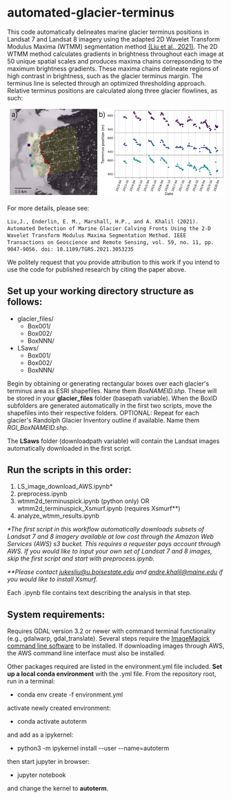 # automated-glacier-terminus

This code automatically delineates marine glacier terminus positions in Landsat 7 and Landsat 8 imagery using the adapted 2D Wavelet Transform Modulus Maxima (WTMM) segmentation method [(Liu et al., 2021)](https://ieeexplore.ieee.org/stamp/stamp.jsp?tp=&arnumber=9349100). The 2D WTMM method calculates gradients in brightness throughout each image at 50 unique spatial scales and produces maxima chains correpsonding to the maximum brightness gradients. These maxima chains delineate regions of high contrast in brightness, such as the glacier terminus margin. The terminus line is selected through an optimized thresholding approach. Relative terminus positions are calculated along three glacier flowlines, as such:

<img src="flowlines_horizontal.png" alt="fig" width="800"/>

For more details, please see:

    Liu,J., Enderlin, E. M., Marshall, H.P., and A. Khalil (2021). Automated Detection of Marine Glacier Calving Fronts Using the 2-D Wavelet Transform Modulus Maxima Segmentation Method. IEEE Transactions on Geoscience and Remote Sensing, vol. 59, no. 11, pp. 9047-9056. doi: 10.1109/TGRS.2021.3053235

We politely request that you provide attribution to this work if you intend to use the code for published research by citing the paper above.

## Set up your working directory structure as follows: <br />
* glacier_files/
    + Box001/
    + Box002/
    + BoxNNN/
* LSaws/
    + Box001/
    + Box002/
    + BoxNNN/
             
Begin by obtaining or generating rectangular boxes over each glacier's terminus area as ESRI shapefiles. Name them _BoxNAMEID.shp_. These will be stored in your **glacier_files** folder (basepath variable). When the BoxID subfolders are generated automatically in the first two scripts, move the shapefiles into their respective folders. OPTIONAL: Repeat for each glacier's Randolph Glacier Inventory outline if available. Name them _RGI_BoxNAMEID.shp_. <br />

The **LSaws** folder (downloadpath variable) will contain the Landsat images automatically downloaded in the first script. <br />


## Run the scripts in this order: <br />
1) LS_image_download_AWS.ipynb*  <br />
2) preprocess.ipynb  <br />
3) wtmm2d_terminuspick.ipynb (python only) OR wtmm2d_terminuspick_Xsmurf.ipynb (requires Xsmurf**)  <br />
4) analyze_wtmm_results.ipynb  <br />

_*The first script in this workflow automatically downloads subsets of Landsat 7 and 8 imagery available at low cost through the Amazon Web Services (AWS) s3 bucket. This requires a requester pays account through AWS. If you would like to input your own set of Landsat 7 and 8 images, skip the first script and start with preprocess.ipynb._  <br />

_**Please contact jukesliu@u.boisestate.edu and andre.khalil@maine.edu if you would like to install Xsmurf._  <br />

Each .ipynb file contains text describing the analysis in that step.  <br />

## System requirements: <br />
Requires GDAL version 3.2 or newer with command terminal functionality (e.g., gdalwarp, gdal_translate). Several steps require the [ImageMagick command line software](https://imagemagick.org/script/download.php) to be installed. If downloading images through AWS, the AWS command line interface must also be installed.

Other packages required are listed in the environment.yml file included. **Set up a local conda environment** with the .yml file. From the repository root, run in a terminal:

- conda env create -f environment.yml

activate newly created environment:

- conda activate autoterm

and add as a ipykernel:

- python3 -m ipykernel install --user --name=autoterm

then start jupyter in browser:

- jupyter notebook

and change the kernel to **autoterm**.
